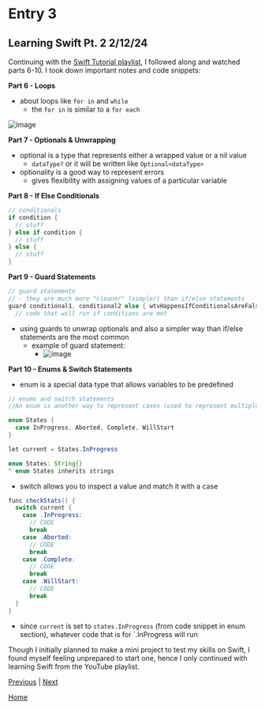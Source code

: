 # Entry 3
## Learning Swift Pt. 2 2/12/24

Continuing with the [Swift Tutorial playlist](https://www.youtube.com/playlist?list=PL5PR3UyfTWvfacnfUsvNcxIiKIgidNRoW), I followed along and watched parts 6-10. I took down important notes and code snippets:

__Part 6 - Loops__
* about loops like `for in` and `while`
  * the `for in` is similar to a `for each`

![image](https://github.com/chanryc9471/apcsa-freedom-project/assets/91750491/04d93a26-e35c-419c-96e9-68adc1bb1cbd)

__Part 7 - Optionals & Unwrapping__
* optional is a type that represents either a wrapped value or a nil value
  * `dataType?` or it will be written like `Optional<dataType>` 
* optionality is a good way to represent errors
  * gives flexibility with assigning values of a particular variable

__Part 8 - If Else Conditionals__
```java
// conditionals
if condition {
  // stuff
} else if condition {
  // stuff
} else {
  // stuff
}
```

__Part 9 - Guard Statements__
```java
// guard statements
// - they are much more "cleaner" (simpler) than if/else statements
guard conditional1, conditional2 else { wtvHappensIfConditionalsAreFalse }
  // code that will run if conditions are met
```
* using guards to unwrap optionals and also a simpler way than if/else statements are the most common
  * example of guard statement:
    * ![image](https://github.com/chanryc9471/apcsa-freedom-project/assets/91750491/e2b90bcf-4b96-4be4-8466-57293c559ed8)

__Part 10 - Enums & Switch Statements__
* enum is a special data type that allows variables to be predefined 
```java
// enums and switch statements
//An enum is another way to represent cases (used to represent multiple states)

enum States {
  case InProgress, Aborted, Complete, WillStart
}

let current = States.InProgress

enum States: String{}
^ enum States inherits strings
```

* switch allows you to inspect a value and match it with a case
```java
func checkStats() {
  switch current {
    case .InProgress:
      // CODE
      break
    case .Aborted:
      // CODE
      break
    case .Complete:
      // CODE
      break
    case .WillStart:
      // CODE
      break
  }
}
```
* since `current` is set to `states.InProgress` (from code snippet in enum section), whatever code that is for `.InProgress will run

Though I initially planned to make a mini project to test my skills on Swift, I found myself feeling unprepared to start one, hence I only continued with learning Swift from the YouTube playlist.
  



[Previous](entry02.md) | [Next](entry04.md)

[Home](../README.md)
